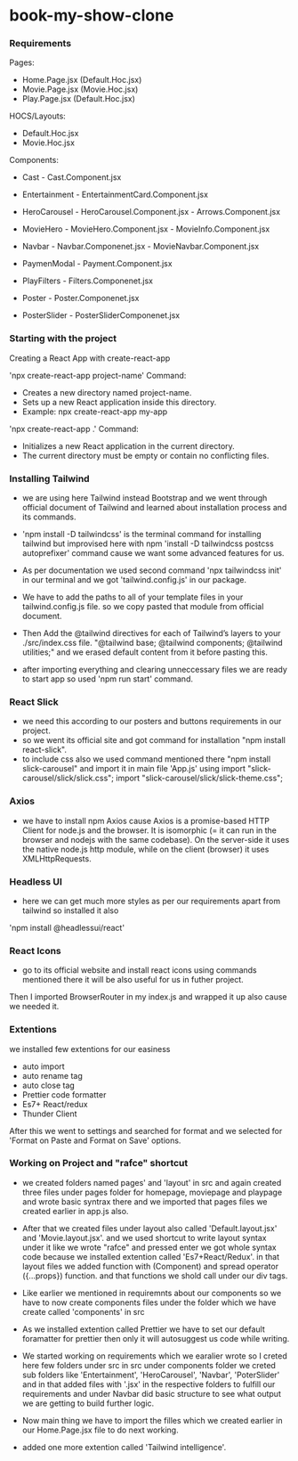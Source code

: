 # book-my-show-clone

### Requirements

Pages:

- Home.Page.jsx   (Default.Hoc.jsx) 
- Movie.Page.jsx  (Movie.Hoc.jsx)
- Play.Page.jsx   (Default.Hoc.jsx)
   
HOCS/Layouts:
- Default.Hoc.jsx
- Movie.Hoc.jsx

Components:

- Cast                 - Cast.Component.jsx

- Entertainment        - EntertainmentCard.Component.jsx

- HeroCarousel         - HeroCarousel.Component.jsx
                       - Arrows.Component.jsx
                       
- MovieHero            - MovieHero.Component.jsx
                       - MovieInfo.Component.jsx

- Navbar               - Navbar.Componenet.jsx
                       - MovieNavbar.Component.jsx

- PaymenModal          - Payment.Component.jsx

- PlayFilters          - Filters.Componenet.jsx

- Poster               - Poster.Componenet.jsx

- PosterSlider         - PosterSliderComponenet.jsx

### Starting with the project

Creating a React App with create-react-app

'npx create-react-app project-name' Command:
  - Creates a new directory named project-name.
  - Sets up a new React application inside this directory.
  - Example: npx create-react-app my-app

'npx create-react-app .' Command:
  - Initializes a new React application in the current directory.
  - The current directory must be empty or contain no conflicting files.
  
### Installing Tailwind

- we are using here Tailwind instead Bootstrap and we went through official document of Tailwind and learned about installation process and its commands.
- 'npm install -D tailwindcss' is the terminal command for installing tailwind but improvised here with npm 
'install -D tailwindcss postcss autoprefixer' command cause we want some advanced features for us.

- As per documentation we used second command 'npx tailwindcss init' in our terminal and we got 'tailwind.config.js' in our package.

- We have to add the paths to all of your template files in your tailwind.config.js file. so we copy pasted that module from official document.

- Then Add the @tailwind directives for each of Tailwind’s layers to your ./src/index.css file.
"@tailwind base;
 @tailwind components;
 @tailwind utilities;" and we erased default content from it before pasting this.

- after importing everything and clearing unneccessary files we are ready to start app so used 'npm run start' command.

### React Slick

- we need this according to our posters and buttons requirements in our project.
- so we went its official site and got command for installation "npm install react-slick".
- to include css also we used command mentioned there "npm install slick-carousel" and import it in main file 'App.js' using import "slick-carousel/slick/slick.css";
import "slick-carousel/slick/slick-theme.css";

### Axios

- we have to install npm Axios cause Axios is a promise-based HTTP Client for node.js and the browser. It is isomorphic (= it can run in the browser and nodejs with the same codebase). On the server-side it uses the native node.js http module, while on the client (browser) it uses XMLHttpRequests.

### Headless UI
- here we can get much more styles as per our requirements apart from tailwind so installed it also

'npm install @headlessui/react'

### React Icons

- go to its official website and install react icons using commands mentioned there it will be also useful for us in futher project.

Then I imported BrowserRouter in my index.js and wrapped it up also cause we needed it.


### Extentions

we installed few extentions for our easiness
- auto import
- auto rename tag
- auto close tag
- Prettier code formatter
- Es7+ React/redux
- Thunder Client

After this we went to settings and searched for format and we selected for 'Format on Paste and Format on Save' options.

### Working on Project and "rafce" shortcut

- we created folders named pages' and 'layout' in src and again created three files under pages folder for homepage, moviepage and playpage and wrote basic syntrax there and we imported that pages files we created earlier in app.js also.

- After that we created files under layout also called 'Default.layout.jsx' and 'Movie.layout.jsx'. and we used shortcut to write layout syntax under it like we wrote "rafce" and pressed enter we got whole syntax code because we installed extention called 
'Es7+React/Redux'. in that layout files we added function with (Component) and spread operator ({...props}) function. and that functions we shold call under our div tags.

- Like earlier we mentioned in requiremnts about our components so we have to now create components files under the folder which we have create called 'components' in src

- As we installed extention called Prettier we have to set our default foramatter for prettier then only it will autosuggest us code while writing.

- We started working on requirements which we earalier wrote so I creted here few folders under src in src under components folder we creted sub folders like 'Entertainment', 'HeroCarousel', 'Navbar', 'PoterSlider' and in that added files with '.jsx' in the respective folders to fulfill our requirements and under Navbar did basic structure to see what output we are getting to build further logic.

- Now main thing we have to import the filles which we created earlier in our Home.Page.jsx file to do next working.
- added one more extention called 'Tailwind intelligence'.














